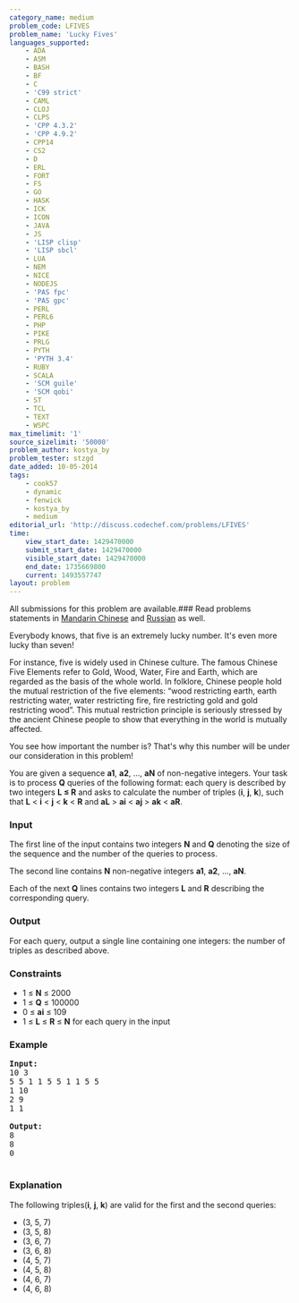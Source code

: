```yaml
---
category_name: medium
problem_code: LFIVES
problem_name: 'Lucky Fives'
languages_supported:
    - ADA
    - ASM
    - BASH
    - BF
    - C
    - 'C99 strict'
    - CAML
    - CLOJ
    - CLPS
    - 'CPP 4.3.2'
    - 'CPP 4.9.2'
    - CPP14
    - CS2
    - D
    - ERL
    - FORT
    - FS
    - GO
    - HASK
    - ICK
    - ICON
    - JAVA
    - JS
    - 'LISP clisp'
    - 'LISP sbcl'
    - LUA
    - NEM
    - NICE
    - NODEJS
    - 'PAS fpc'
    - 'PAS gpc'
    - PERL
    - PERL6
    - PHP
    - PIKE
    - PRLG
    - PYTH
    - 'PYTH 3.4'
    - RUBY
    - SCALA
    - 'SCM guile'
    - 'SCM qobi'
    - ST
    - TCL
    - TEXT
    - WSPC
max_timelimit: '1'
source_sizelimit: '50000'
problem_author: kostya_by
problem_tester: stzgd
date_added: 10-05-2014
tags:
    - cook57
    - dynamic
    - fenwick
    - kostya_by
    - medium
editorial_url: 'http://discuss.codechef.com/problems/LFIVES'
time:
    view_start_date: 1429470000
    submit_start_date: 1429470000
    visible_start_date: 1429470000
    end_date: 1735669800
    current: 1493557747
layout: problem
---
```

All submissions for this problem are available.###  Read problems statements in [Mandarin Chinese](http://www.codechef.com/download/translated/COOK57/mandarin/LFIVES.pdf) and [Russian](http://www.codechef.com/download/translated/COOK57/russian/LFIVES.pdf) as well.

Everybody knows, that five is an extremely lucky number. It's even more lucky than seven!

For instance, five is widely used in Chinese culture. The famous Chinese Five Elements refer to Gold, Wood, Water, Fire and Earth, which are regarded as the basis of the whole world. In folklore, Chinese people hold the mutual restriction of the five elements: “wood restricting earth, earth restricting water, water restricting fire, fire restricting gold and gold restricting wood”. This mutual restriction principle is seriously stressed by the ancient Chinese people to show that everything in the world is mutually affected.

You see how important the number is? That's why this number will be under our consideration in this problem!

You are given a sequence **a1**, **a2**, ..., **aN** of non-negative integers. Your task is to process **Q** queries of the following format: each query is described by two integers **L ≤ R** and asks to calculate the number of triples (**i**, **j**, **k**), such that **L** < **i** < **j** < **k** < **R** and **aL** > **ai** < **aj** > **ak** < **aR**.

### Input

The first line of the input contains two integers **N** and **Q** denoting the size of the sequence and the number of the queries to process.

The second line contains **N** non-negative integers **a1**, **a2**, ..., **aN**.

Each of the next **Q** lines contains two integers **L** and **R** describing the corresponding query.

### Output

For each query, output a single line containing one integers: the number of triples as described above.

### Constraints

- 1 ≤ **N** ≤ 2000
- 1 ≤ **Q** ≤ 100000
- 0 ≤ **ai** ≤ 109
- 1 ≤ **L** ≤ **R** ≤ **N** for each query in the input

### Example

<pre><b>Input:</b>
10 3
5 5 1 1 5 5 1 1 5 5
1 10
2 9
1 1

<b>Output:</b>
8
8
0

</pre>
### Explanation

 The following triples(**i**, **j**, **k**) are valid for the first and the second queries:

- (3, 5, 7)
- (3, 5, 8)
- (3, 6, 7)
- (3, 6, 8)
- (4, 5, 7)
- (4, 5, 8)
- (4, 6, 7)
- (4, 6, 8)
